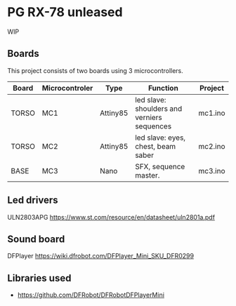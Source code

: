 # PG RX-78 unleased

WIP

## Boards

This project consists of two boards using 3 microcontrollers.

| Board | Microcontroler | Type     | Function                                    | Project |
| ----- | -------------- | -------- | ------------------------------------------- | ------- |
| TORSO | MC1            | Attiny85 | led slave: shoulders and verniers sequences | mc1.ino |
| TORSO | MC2            | Attiny85 | led slave: eyes, chest, beam saber          | mc2.ino |
| BASE  | MC3            | Nano     | SFX, sequence master.                       | mc3.ino |

## Led drivers

ULN2803APG https://www.st.com/resource/en/datasheet/uln2801a.pdf

## Sound board

DFPlayer https://wiki.dfrobot.com/DFPlayer_Mini_SKU_DFR0299

## Libraries used

- https://github.com/DFRobot/DFRobotDFPlayerMini
